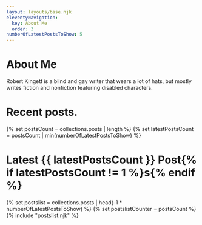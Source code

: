 ```yaml
---
layout: layouts/base.njk
eleventyNavigation:
  key: About Me
  order: 3
numberOfLatestPostsToShow: 5
---
```

# About Me

Robert Kingett is a blind and gay writer that wears a lot of hats, but mostly writes fiction and nonfiction featuring disabled characters.

# Recent posts.

{% set postsCount = collections.posts | length %}
{% set latestPostsCount = postsCount | min(numberOfLatestPostsToShow) %}
<h1>Latest {{ latestPostsCount }} Post{% if latestPostsCount != 1 %}s{% endif %}</h1>

{% set postslist = collections.posts | head(-1 * numberOfLatestPostsToShow) %}
{% set postslistCounter = postsCount %}
{% include "postslist.njk" %}